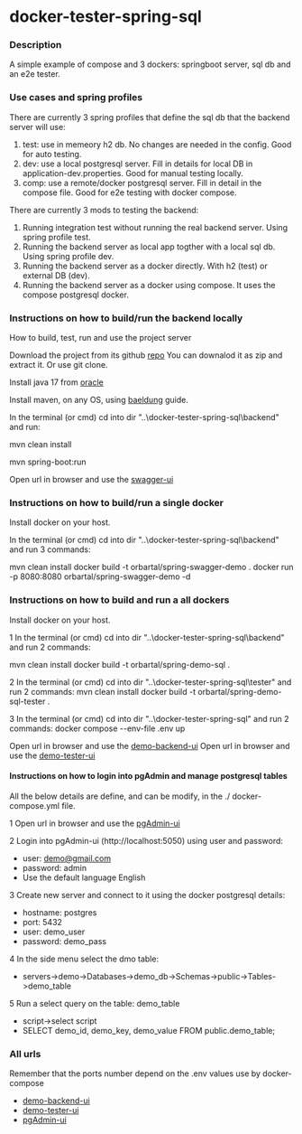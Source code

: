 # docker-tester-spring-sql

### Description

A simple example of compose and 3 dockers: springboot server, sql db and an e2e tester.

### Use cases and spring profiles
There are currently 3 spring profiles that define the sql db that the backend server will use:
1. test: use in memeory h2 db. No changes are needed in the config. Good for auto testing.
2. dev: use a local postgresql server. Fill in details for local DB in application-dev.properties. Good for manual testing locally.
3. comp: use a remote/docker postgresql server. Fill in detail in the compose file. Good for e2e testing with docker compose.

There are currently 3 mods to testing the backend:
1. Running integration test without running the real backend server. Using spring profile test.
2. Running the backend server as local app togther with a local sql db. Using spring profile dev.
3. Running the backend server as a docker directly. With h2 (test) or external DB (dev).
4. Running the backend server as a docker using compose. It uses the compose postgresql docker.

### Instructions on how to build/run the backend locally 

How to build, test, run and use the project server

Download the project from its github [repo](https://github.com/orbartal/docker-tester-spring-sql)
You can downalod it as zip and extract it. Or use git clone.

Install java 17 from [oracle](https://www.oracle.com/java/technologies/downloads/#java17) 

Install maven, on any OS, using [baeldung](https://www.baeldung.com/install-maven-on-windows-linux-mac) guide. 

In the terminal (or cmd) cd into dir "..\docker-tester-spring-sql\backend" and run:

mvn clean install

mvn spring-boot:run

Open url in browser and use the [swagger-ui](http://localhost:8080/swagger-ui/index.html)

### Instructions on how to build/run a single docker 

Install docker on your host.

In the terminal (or cmd) cd into dir "..\docker-tester-spring-sql\backend" and run 3 commands:

mvn clean install
docker build -t orbartal/spring-swagger-demo .
docker run -p 8080:8080 orbartal/spring-swagger-demo -d 

### Instructions on how to build and run a all dockers

Install docker on your host.

1 In the terminal (or cmd) cd into dir "..\docker-tester-spring-sql\backend" and run 2 commands:

mvn clean install
docker build -t orbartal/spring-demo-sql .

2 In the terminal (or cmd) cd into dir "..\docker-tester-spring-sql\tester" and run 2 commands:
mvn clean install
docker build -t orbartal/spring-demo-sql-tester .

3 In the terminal (or cmd) cd into dir "..\docker-tester-spring-sql" and run 2 commands:
 docker compose  --env-file .env up
 
Open url in browser and use the [demo-backend-ui](http://localhost:8080/swagger-ui/index.html)
Open url in browser and use the [demo-tester-ui](http://localhost:8090/swagger-ui/index.html)

#### Instructions on how to login into pgAdmin and manage postgresql tables
All the below details are define, and can be modify, in the ./ docker-compose.yml file.

1 Open url in browser and use the [pgAdmin-ui](http://localhost:5050)

2 Login into pgAdmin-ui (http://localhost:5050) using user and password:
- user: demo@gmail.com
- password: admin
- Use the default language English

3 Create new server and connect to it using the docker postgresql details:
- hostname: postgres
- port: 5432
- user: demo_user
- password: demo_pass

4 In the side menu select the dmo table:
- servers->demo->Databases->demo_db->Schemas->public->Tables->demo_table

5 Run a select query on the table: demo_table
- script->select script
- SELECT demo_id, demo_key, demo_value FROM public.demo_table;

### All urls

Remember that the ports number depend on the .env values use by docker-compose
- [demo-backend-ui](http://localhost:8080/swagger-ui/index.html)
- [demo-tester-ui](http://localhost:8090/swagger-ui/index.html)
- [pgAdmin-ui](http://localhost:5050)